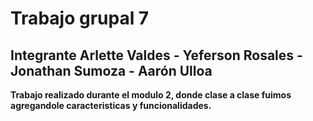 # Trabajo grupal 7

## Integrante Arlette Valdes - Yeferson Rosales - Jonathan Sumoza - Aarón Ulloa

**Trabajo realizado durante el modulo 2, donde clase a clase fuimos agregandole caracteristicas y funcionalidades.**
